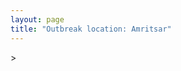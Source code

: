```yaml
---
layout: page
title: "Outbreak location: Amritsar"
---
```

<div id="mapid">
<script src="https://buda-magenta.github.io/hazard_map/load_map.js"></script>
><script>
var marker_outbreak = L.marker([31.634308, 74.873679],{"autoPan": true}).addTo(map); marker_outbreak.bindTooltip("Amritsar").openTooltip();

var circle_1 = L.circle([30.909016, 75.851601], {"pane": "markerPane", "color": "red", "fill": true, "fillOpacity": 0.2, "fillRule": "evenodd", "lineCap": "round", "lineJoin": "round", "opacity": 1.0, "radius": 80153, "stroke": true, "weight": 3}).addTo(map);
circle_1.bindTooltip("Ludhiana<br>rank: 1<br>hazard index: 0.080154")
circle_1.bindPopup('<a href="https://buda-magenta.github.io/hazard_map/Ludhiana">Ludhiana</a>')

var circle_2 = L.circle([28.651718, 77.221939], {"pane": "markerPane", "color": "red", "fill": true, "fillOpacity": 0.2, "fillRule": "evenodd", "lineCap": "round", "lineJoin": "round", "opacity": 1.0, "radius": 62934, "stroke": true, "weight": 3}).addTo(map);
circle_2.bindTooltip("Delhi<br>rank: 2<br>hazard index: 0.062934")
circle_2.bindPopup('<a href="https://buda-magenta.github.io/hazard_map/Delhi">Delhi</a>')

var circle_3 = L.circle([31.292011, 75.568058], {"pane": "markerPane", "color": "red", "fill": true, "fillOpacity": 0.2, "fillRule": "evenodd", "lineCap": "round", "lineJoin": "round", "opacity": 1.0, "radius": 40068, "stroke": true, "weight": 3}).addTo(map);
circle_3.bindTooltip("Jalandhar<br>rank: 3<br>hazard index: 0.040068")
circle_3.bindPopup('<a href="https://buda-magenta.github.io/hazard_map/Jalandhar">Jalandhar</a>')

var circle_4 = L.circle([31.819303, 75.199994], {"pane": "markerPane", "color": "red", "fill": true, "fillOpacity": 0.2, "fillRule": "evenodd", "lineCap": "round", "lineJoin": "round", "opacity": 1.0, "radius": 23827, "stroke": true, "weight": 3}).addTo(map);
circle_4.bindTooltip("Batala<br>rank: 4<br>hazard index: 0.023828")
circle_4.bindPopup('<a href="https://buda-magenta.github.io/hazard_map/Batala">Batala</a>')

var circle_5 = L.circle([32.301710, 75.658642], {"pane": "markerPane", "color": "red", "fill": true, "fillOpacity": 0.2, "fillRule": "evenodd", "lineCap": "round", "lineJoin": "round", "opacity": 1.0, "radius": 23149, "stroke": true, "weight": 3}).addTo(map);
circle_5.bindTooltip("Pathankot<br>rank: 5<br>hazard index: 0.023150")
circle_5.bindPopup('<a href="https://buda-magenta.github.io/hazard_map/Pathankot">Pathankot</a>')

var circle_6 = L.circle([32.718561, 74.858092], {"pane": "markerPane", "color": "red", "fill": true, "fillOpacity": 0.2, "fillRule": "evenodd", "lineCap": "round", "lineJoin": "round", "opacity": 1.0, "radius": 19281, "stroke": true, "weight": 3}).addTo(map);
circle_6.bindTooltip("Jammu<br>rank: 6<br>hazard index: 0.019282")
circle_6.bindPopup('<a href="https://buda-magenta.github.io/hazard_map/Jammu">Jammu</a>')

var circle_7 = L.circle([19.075990, 72.877393], {"pane": "markerPane", "color": "red", "fill": true, "fillOpacity": 0.2, "fillRule": "evenodd", "lineCap": "round", "lineJoin": "round", "opacity": 1.0, "radius": 10520, "stroke": true, "weight": 3}).addTo(map);
circle_7.bindTooltip("Mumbai<br>rank: 7<br>hazard index: 0.010520")
circle_7.bindPopup('<a href="https://buda-magenta.github.io/hazard_map/Mumbai">Mumbai</a>')

var circle_8 = L.circle([26.838100, 80.934600], {"pane": "markerPane", "color": "red", "fill": true, "fillOpacity": 0.2, "fillRule": "evenodd", "lineCap": "round", "lineJoin": "round", "opacity": 1.0, "radius": 6811, "stroke": true, "weight": 3}).addTo(map);
circle_8.bindTooltip("Lucknow<br>rank: 8<br>hazard index: 0.006812")
circle_8.bindPopup('<a href="https://buda-magenta.github.io/hazard_map/Lucknow">Lucknow</a>')

var circle_9 = L.circle([29.988077, 77.508130], {"pane": "markerPane", "color": "red", "fill": true, "fillOpacity": 0.2, "fillRule": "evenodd", "lineCap": "round", "lineJoin": "round", "opacity": 1.0, "radius": 6459, "stroke": true, "weight": 3}).addTo(map);
circle_9.bindTooltip("Saharanpur<br>rank: 9<br>hazard index: 0.006460")
circle_9.bindPopup('<a href="https://buda-magenta.github.io/hazard_map/Saharanpur">Saharanpur</a>')

var circle_10 = L.circle([25.531031, 78.652689], {"pane": "markerPane", "color": "red", "fill": true, "fillOpacity": 0.2, "fillRule": "evenodd", "lineCap": "round", "lineJoin": "round", "opacity": 1.0, "radius": 5728, "stroke": true, "weight": 3}).addTo(map);
circle_10.bindTooltip("Jhansi<br>rank: 10<br>hazard index: 0.005729")
circle_10.bindPopup('<a href="https://buda-magenta.github.io/hazard_map/Jhansi">Jhansi</a>')

var circle_11 = L.circle([22.541418, 88.357691], {"pane": "markerPane", "color": "red", "fill": true, "fillOpacity": 0.2, "fillRule": "evenodd", "lineCap": "round", "lineJoin": "round", "opacity": 1.0, "radius": 4742, "stroke": true, "weight": 3}).addTo(map);
circle_11.bindTooltip("Kolkata<br>rank: 11<br>hazard index: 0.004743")
circle_11.bindPopup('<a href="https://buda-magenta.github.io/hazard_map/Kolkata">Kolkata</a>')

var circle_12 = L.circle([30.733442, 76.779714], {"pane": "markerPane", "color": "red", "fill": true, "fillOpacity": 0.2, "fillRule": "evenodd", "lineCap": "round", "lineJoin": "round", "opacity": 1.0, "radius": 4541, "stroke": true, "weight": 3}).addTo(map);
circle_12.bindTooltip("Chandigarh<br>rank: 12<br>hazard index: 0.004542")
circle_12.bindPopup('<a href="https://buda-magenta.github.io/hazard_map/Chandigarh">Chandigarh</a>')

var circle_13 = L.circle([28.863842, 78.805778], {"pane": "markerPane", "color": "red", "fill": true, "fillOpacity": 0.2, "fillRule": "evenodd", "lineCap": "round", "lineJoin": "round", "opacity": 1.0, "radius": 4149, "stroke": true, "weight": 3}).addTo(map);
circle_13.bindTooltip("Moradabad<br>rank: 13<br>hazard index: 0.004150")
circle_13.bindPopup('<a href="https://buda-magenta.github.io/hazard_map/Moradabad">Moradabad</a>')

var circle_14 = L.circle([31.608574, 75.846442], {"pane": "markerPane", "color": "red", "fill": true, "fillOpacity": 0.2, "fillRule": "evenodd", "lineCap": "round", "lineJoin": "round", "opacity": 1.0, "radius": 3934, "stroke": true, "weight": 3}).addTo(map);
circle_14.bindTooltip("Hoshiarpur<br>rank: 14<br>hazard index: 0.003935")
circle_14.bindPopup('<a href="https://buda-magenta.github.io/hazard_map/Hoshiarpur">Hoshiarpur</a>')

var circle_15 = L.circle([28.457876, 79.405571], {"pane": "markerPane", "color": "red", "fill": true, "fillOpacity": 0.2, "fillRule": "evenodd", "lineCap": "round", "lineJoin": "round", "opacity": 1.0, "radius": 3535, "stroke": true, "weight": 3}).addTo(map);
circle_15.bindTooltip("Bareilly<br>rank: 15<br>hazard index: 0.003535")
circle_15.bindPopup('<a href="https://buda-magenta.github.io/hazard_map/Bareilly">Bareilly</a>')

var circle_16 = L.circle([30.179115, 75.047102], {"pane": "markerPane", "color": "red", "fill": true, "fillOpacity": 0.2, "fillRule": "evenodd", "lineCap": "round", "lineJoin": "round", "opacity": 1.0, "radius": 3376, "stroke": true, "weight": 3}).addTo(map);
circle_16.bindTooltip("Bathinda<br>rank: 16<br>hazard index: 0.003376")
circle_16.bindPopup('<a href="https://buda-magenta.github.io/hazard_map/Bathinda">Bathinda</a>')

var circle_17 = L.circle([30.145054, 74.195660], {"pane": "markerPane", "color": "red", "fill": true, "fillOpacity": 0.2, "fillRule": "evenodd", "lineCap": "round", "lineJoin": "round", "opacity": 1.0, "radius": 2462, "stroke": true, "weight": 3}).addTo(map);
circle_17.bindTooltip("Abohar<br>rank: 17<br>hazard index: 0.002462")
circle_17.bindPopup('<a href="https://buda-magenta.github.io/hazard_map/Abohar">Abohar</a>')

var circle_18 = L.circle([26.671329, 83.364583], {"pane": "markerPane", "color": "red", "fill": true, "fillOpacity": 0.2, "fillRule": "evenodd", "lineCap": "round", "lineJoin": "round", "opacity": 1.0, "radius": 2319, "stroke": true, "weight": 3}).addTo(map);
circle_18.bindTooltip("Gorakhpur<br>rank: 18<br>hazard index: 0.002319")
circle_18.bindPopup('<a href="https://buda-magenta.github.io/hazard_map/Gorakhpur">Gorakhpur</a>')

var circle_19 = L.circle([30.783987, 75.160574], {"pane": "markerPane", "color": "red", "fill": true, "fillOpacity": 0.2, "fillRule": "evenodd", "lineCap": "round", "lineJoin": "round", "opacity": 1.0, "radius": 2065, "stroke": true, "weight": 3}).addTo(map);
circle_19.bindTooltip("Moga<br>rank: 19<br>hazard index: 0.002066")
circle_19.bindPopup('<a href="https://buda-magenta.github.io/hazard_map/Moga">Moga</a>')

var circle_20 = L.circle([26.460914, 80.321759], {"pane": "markerPane", "color": "red", "fill": true, "fillOpacity": 0.2, "fillRule": "evenodd", "lineCap": "round", "lineJoin": "round", "opacity": 1.0, "radius": 2053, "stroke": true, "weight": 3}).addTo(map);
circle_20.bindTooltip("Kanpur<br>rank: 20<br>hazard index: 0.002054")
circle_20.bindPopup('<a href="https://buda-magenta.github.io/hazard_map/Kanpur">Kanpur</a>')

var circle_21 = L.circle([30.883006, 75.869732], {"pane": "markerPane", "color": "red", "fill": true, "fillOpacity": 0.2, "fillRule": "evenodd", "lineCap": "round", "lineJoin": "round", "opacity": 1.0, "radius": 2031, "stroke": true, "weight": 3}).addTo(map);
circle_21.bindTooltip("S.A.S. Nagar<br>rank: 21<br>hazard index: 0.002031")
circle_21.bindPopup('<a href="https://buda-magenta.github.io/hazard_map/S.A.S._Nagar">S.A.S. Nagar</a>')

var circle_22 = L.circle([30.885100, 74.660141], {"pane": "markerPane", "color": "red", "fill": true, "fillOpacity": 0.2, "fillRule": "evenodd", "lineCap": "round", "lineJoin": "round", "opacity": 1.0, "radius": 1967, "stroke": true, "weight": 3}).addTo(map);
circle_22.bindTooltip("Firozpur<br>rank: 22<br>hazard index: 0.001968")
circle_22.bindPopup('<a href="https://buda-magenta.github.io/hazard_map/Firozpur">Firozpur</a>')

var circle_23 = L.circle([26.915458, 75.818982], {"pane": "markerPane", "color": "red", "fill": true, "fillOpacity": 0.2, "fillRule": "evenodd", "lineCap": "round", "lineJoin": "round", "opacity": 1.0, "radius": 1828, "stroke": true, "weight": 3}).addTo(map);
circle_23.bindTooltip("Jaipur<br>rank: 23<br>hazard index: 0.001829")
circle_23.bindPopup('<a href="https://buda-magenta.github.io/hazard_map/Jaipur">Jaipur</a>')

var circle_24 = L.circle([25.335649, 83.007629], {"pane": "markerPane", "color": "red", "fill": true, "fillOpacity": 0.2, "fillRule": "evenodd", "lineCap": "round", "lineJoin": "round", "opacity": 1.0, "radius": 1657, "stroke": true, "weight": 3}).addTo(map);
circle_24.bindTooltip("Varanasi<br>rank: 24<br>hazard index: 0.001658")
circle_24.bindPopup('<a href="https://buda-magenta.github.io/hazard_map/Varanasi">Varanasi</a>')

var circle_25 = L.circle([30.283140, 74.522997], {"pane": "markerPane", "color": "red", "fill": true, "fillOpacity": 0.2, "fillRule": "evenodd", "lineCap": "round", "lineJoin": "round", "opacity": 1.0, "radius": 1657, "stroke": true, "weight": 3}).addTo(map);
circle_25.bindTooltip("Muktsar<br>rank: 25<br>hazard index: 0.001657")
circle_25.bindPopup('<a href="https://buda-magenta.github.io/hazard_map/Muktsar">Muktsar</a>')

var circle_26 = L.circle([27.175255, 78.009816], {"pane": "markerPane", "color": "red", "fill": true, "fillOpacity": 0.2, "fillRule": "evenodd", "lineCap": "round", "lineJoin": "round", "opacity": 1.0, "radius": 1656, "stroke": true, "weight": 3}).addTo(map);
circle_26.bindTooltip("Agra<br>rank: 26<br>hazard index: 0.001657")
circle_26.bindPopup('<a href="https://buda-magenta.github.io/hazard_map/Agra">Agra</a>')

var circle_27 = L.circle([12.979120, 77.591300], {"pane": "markerPane", "color": "red", "fill": true, "fillOpacity": 0.2, "fillRule": "evenodd", "lineCap": "round", "lineJoin": "round", "opacity": 1.0, "radius": 1641, "stroke": true, "weight": 3}).addTo(map);
circle_27.bindTooltip("Bangalore<br>rank: 27<br>hazard index: 0.001641")
circle_27.bindPopup('<a href="https://buda-magenta.github.io/hazard_map/Bangalore">Bangalore</a>')

var circle_28 = L.circle([30.533129, 75.880760], {"pane": "markerPane", "color": "red", "fill": true, "fillOpacity": 0.2, "fillRule": "evenodd", "lineCap": "round", "lineJoin": "round", "opacity": 1.0, "radius": 1609, "stroke": true, "weight": 3}).addTo(map);
circle_28.bindTooltip("Malerkotla<br>rank: 28<br>hazard index: 0.001610")
circle_28.bindPopup('<a href="https://buda-magenta.github.io/hazard_map/Malerkotla">Malerkotla</a>')

var circle_29 = L.circle([25.609324, 85.123525], {"pane": "markerPane", "color": "red", "fill": true, "fillOpacity": 0.2, "fillRule": "evenodd", "lineCap": "round", "lineJoin": "round", "opacity": 1.0, "radius": 1562, "stroke": true, "weight": 3}).addTo(map);
circle_29.bindTooltip("Patna<br>rank: 29<br>hazard index: 0.001563")
circle_29.bindPopup('<a href="https://buda-magenta.github.io/hazard_map/Patna">Patna</a>')

var circle_30 = L.circle([23.258486, 77.401989], {"pane": "markerPane", "color": "red", "fill": true, "fillOpacity": 0.2, "fillRule": "evenodd", "lineCap": "round", "lineJoin": "round", "opacity": 1.0, "radius": 1509, "stroke": true, "weight": 3}).addTo(map);
circle_30.bindTooltip("Bhopal<br>rank: 30<br>hazard index: 0.001509")
circle_30.bindPopup('<a href="https://buda-magenta.github.io/hazard_map/Bhopal">Bhopal</a>')

var circle_31 = L.circle([28.428262, 77.002700], {"pane": "markerPane", "color": "red", "fill": true, "fillOpacity": 0.2, "fillRule": "evenodd", "lineCap": "round", "lineJoin": "round", "opacity": 1.0, "radius": 1407, "stroke": true, "weight": 3}).addTo(map);
circle_31.bindTooltip("Gurgaon<br>rank: 31<br>hazard index: 0.001408")
circle_31.bindPopup('<a href="https://buda-magenta.github.io/hazard_map/Gurgaon">Gurgaon</a>')

var circle_32 = L.circle([30.384367, 76.770421], {"pane": "markerPane", "color": "red", "fill": true, "fillOpacity": 0.2, "fillRule": "evenodd", "lineCap": "round", "lineJoin": "round", "opacity": 1.0, "radius": 1289, "stroke": true, "weight": 3}).addTo(map);
circle_32.bindTooltip("Ambala<br>rank: 32<br>hazard index: 0.001289")
circle_32.bindPopup('<a href="https://buda-magenta.github.io/hazard_map/Ambala">Ambala</a>')

var circle_33 = L.circle([28.402979, 77.310384], {"pane": "markerPane", "color": "red", "fill": true, "fillOpacity": 0.2, "fillRule": "evenodd", "lineCap": "round", "lineJoin": "round", "opacity": 1.0, "radius": 1286, "stroke": true, "weight": 3}).addTo(map);
circle_33.bindTooltip("Faridabad<br>rank: 33<br>hazard index: 0.001286")
circle_33.bindPopup('<a href="https://buda-magenta.github.io/hazard_map/Faridabad">Faridabad</a>')

var circle_34 = L.circle([21.170200, 72.831100], {"pane": "markerPane", "color": "red", "fill": true, "fillOpacity": 0.2, "fillRule": "evenodd", "lineCap": "round", "lineJoin": "round", "opacity": 1.0, "radius": 1272, "stroke": true, "weight": 3}).addTo(map);
circle_34.bindTooltip("Surat<br>rank: 34<br>hazard index: 0.001273")
circle_34.bindPopup('<a href="https://buda-magenta.github.io/hazard_map/Surat">Surat</a>')

var circle_35 = L.circle([31.385241, 75.305523], {"pane": "markerPane", "color": "red", "fill": true, "fillOpacity": 0.2, "fillRule": "evenodd", "lineCap": "round", "lineJoin": "round", "opacity": 1.0, "radius": 1272, "stroke": true, "weight": 3}).addTo(map);
circle_35.bindTooltip("Kapurthala<br>rank: 35<br>hazard index: 0.001273")
circle_35.bindPopup('<a href="https://buda-magenta.github.io/hazard_map/Kapurthala">Kapurthala</a>')

var circle_36 = L.circle([21.149813, 79.082056], {"pane": "markerPane", "color": "red", "fill": true, "fillOpacity": 0.2, "fillRule": "evenodd", "lineCap": "round", "lineJoin": "round", "opacity": 1.0, "radius": 1130, "stroke": true, "weight": 3}).addTo(map);
circle_36.bindTooltip("Nagpur<br>rank: 36<br>hazard index: 0.001130")
circle_36.bindPopup('<a href="https://buda-magenta.github.io/hazard_map/Nagpur">Nagpur</a>')

var circle_37 = L.circle([26.203725, 78.157363], {"pane": "markerPane", "color": "red", "fill": true, "fillOpacity": 0.2, "fillRule": "evenodd", "lineCap": "round", "lineJoin": "round", "opacity": 1.0, "radius": 1108, "stroke": true, "weight": 3}).addTo(map);
circle_37.bindTooltip("Gwalior<br>rank: 37<br>hazard index: 0.001108")
circle_37.bindPopup('<a href="https://buda-magenta.github.io/hazard_map/Gwalior">Gwalior</a>')

var circle_38 = L.circle([30.211200, 77.286390], {"pane": "markerPane", "color": "red", "fill": true, "fillOpacity": 0.2, "fillRule": "evenodd", "lineCap": "round", "lineJoin": "round", "opacity": 1.0, "radius": 1028, "stroke": true, "weight": 3}).addTo(map);
circle_38.bindTooltip("Yamunanagar<br>rank: 38<br>hazard index: 0.001029")
circle_38.bindPopup('<a href="https://buda-magenta.github.io/hazard_map/Yamunanagar">Yamunanagar</a>')

var circle_39 = L.circle([30.370469, 75.504017], {"pane": "markerPane", "color": "red", "fill": true, "fillOpacity": 0.2, "fillRule": "evenodd", "lineCap": "round", "lineJoin": "round", "opacity": 1.0, "radius": 1019, "stroke": true, "weight": 3}).addTo(map);
circle_39.bindTooltip("Barnala<br>rank: 39<br>hazard index: 0.001019")
circle_39.bindPopup('<a href="https://buda-magenta.github.io/hazard_map/Barnala">Barnala</a>')

var circle_40 = L.circle([29.168807, 75.746110], {"pane": "markerPane", "color": "red", "fill": true, "fillOpacity": 0.2, "fillRule": "evenodd", "lineCap": "round", "lineJoin": "round", "opacity": 1.0, "radius": 987, "stroke": true, "weight": 3}).addTo(map);
circle_40.bindTooltip("Hisar<br>rank: 40<br>hazard index: 0.000987")
circle_40.bindPopup('<a href="https://buda-magenta.github.io/hazard_map/Hisar">Hisar</a>')

var circle_41 = L.circle([30.325565, 78.043681], {"pane": "markerPane", "color": "red", "fill": true, "fillOpacity": 0.2, "fillRule": "evenodd", "lineCap": "round", "lineJoin": "round", "opacity": 1.0, "radius": 966, "stroke": true, "weight": 3}).addTo(map);
circle_41.bindTooltip("Dehradun<br>rank: 41<br>hazard index: 0.000967")
circle_41.bindPopup('<a href="https://buda-magenta.github.io/hazard_map/Dehradun">Dehradun</a>')

var circle_42 = L.circle([29.938447, 78.145298], {"pane": "markerPane", "color": "red", "fill": true, "fillOpacity": 0.2, "fillRule": "evenodd", "lineCap": "round", "lineJoin": "round", "opacity": 1.0, "radius": 966, "stroke": true, "weight": 3}).addTo(map);
circle_42.bindTooltip("Haridwar<br>rank: 42<br>hazard index: 0.000966")
circle_42.bindPopup('<a href="https://buda-magenta.github.io/hazard_map/Haridwar">Haridwar</a>')

var circle_43 = L.circle([34.074744, 74.820444], {"pane": "markerPane", "color": "red", "fill": true, "fillOpacity": 0.2, "fillRule": "evenodd", "lineCap": "round", "lineJoin": "round", "opacity": 1.0, "radius": 889, "stroke": true, "weight": 3}).addTo(map);
circle_43.bindTooltip("Srinagar<br>rank: 43<br>hazard index: 0.000889")
circle_43.bindPopup('<a href="https://buda-magenta.github.io/hazard_map/Srinagar">Srinagar</a>')

var circle_44 = L.circle([29.000653, 77.768229], {"pane": "markerPane", "color": "red", "fill": true, "fillOpacity": 0.2, "fillRule": "evenodd", "lineCap": "round", "lineJoin": "round", "opacity": 1.0, "radius": 870, "stroke": true, "weight": 3}).addTo(map);
circle_44.bindTooltip("Meerut<br>rank: 44<br>hazard index: 0.000871")
circle_44.bindPopup('<a href="https://buda-magenta.github.io/hazard_map/Meerut">Meerut</a>')

var circle_45 = L.circle([26.148658, 85.340013], {"pane": "markerPane", "color": "red", "fill": true, "fillOpacity": 0.2, "fillRule": "evenodd", "lineCap": "round", "lineJoin": "round", "opacity": 1.0, "radius": 865, "stroke": true, "weight": 3}).addTo(map);
circle_45.bindTooltip("Muzaffarpur<br>rank: 45<br>hazard index: 0.000865")
circle_45.bindPopup('<a href="https://buda-magenta.github.io/hazard_map/Muzaffarpur">Muzaffarpur</a>')

var circle_46 = L.circle([27.912633, 79.746563], {"pane": "markerPane", "color": "red", "fill": true, "fillOpacity": 0.2, "fillRule": "evenodd", "lineCap": "round", "lineJoin": "round", "opacity": 1.0, "radius": 859, "stroke": true, "weight": 3}).addTo(map);
circle_46.bindTooltip("Shahjahanpur<br>rank: 46<br>hazard index: 0.000859")
circle_46.bindPopup('<a href="https://buda-magenta.github.io/hazard_map/Shahjahanpur">Shahjahanpur</a>')

var circle_47 = L.circle([29.391275, 76.977168], {"pane": "markerPane", "color": "red", "fill": true, "fillOpacity": 0.2, "fillRule": "evenodd", "lineCap": "round", "lineJoin": "round", "opacity": 1.0, "radius": 664, "stroke": true, "weight": 3}).addTo(map);
circle_47.bindTooltip("Panipat<br>rank: 47<br>hazard index: 0.000664")
circle_47.bindPopup('<a href="https://buda-magenta.github.io/hazard_map/Panipat">Panipat</a>')

var circle_48 = L.circle([29.869350, 77.890212], {"pane": "markerPane", "color": "red", "fill": true, "fillOpacity": 0.2, "fillRule": "evenodd", "lineCap": "round", "lineJoin": "round", "opacity": 1.0, "radius": 662, "stroke": true, "weight": 3}).addTo(map);
circle_48.bindTooltip("Roorkee<br>rank: 48<br>hazard index: 0.000663")
circle_48.bindPopup('<a href="https://buda-magenta.github.io/hazard_map/Roorkee">Roorkee</a>')

var circle_49 = L.circle([28.901090, 76.580194], {"pane": "markerPane", "color": "red", "fill": true, "fillOpacity": 0.2, "fillRule": "evenodd", "lineCap": "round", "lineJoin": "round", "opacity": 1.0, "radius": 647, "stroke": true, "weight": 3}).addTo(map);
circle_49.bindTooltip("Rohtak<br>rank: 49<br>hazard index: 0.000648")
circle_49.bindPopup('<a href="https://buda-magenta.github.io/hazard_map/Rohtak">Rohtak</a>')

var circle_50 = L.circle([26.296772, 73.035143], {"pane": "markerPane", "color": "red", "fill": true, "fillOpacity": 0.2, "fillRule": "evenodd", "lineCap": "round", "lineJoin": "round", "opacity": 1.0, "radius": 627, "stroke": true, "weight": 3}).addTo(map);
circle_50.bindTooltip("Jodhpur<br>rank: 50<br>hazard index: 0.000628")
circle_50.bindPopup('<a href="https://buda-magenta.github.io/hazard_map/Jodhpur">Jodhpur</a>')

var circle_51 = L.circle([29.680327, 76.989625], {"pane": "markerPane", "color": "red", "fill": true, "fillOpacity": 0.2, "fillRule": "evenodd", "lineCap": "round", "lineJoin": "round", "opacity": 1.0, "radius": 613, "stroke": true, "weight": 3}).addTo(map);
circle_51.bindTooltip("Karnal<br>rank: 51<br>hazard index: 0.000614")
circle_51.bindPopup('<a href="https://buda-magenta.github.io/hazard_map/Karnal">Karnal</a>')

var circle_52 = L.circle([23.687130, 86.974659], {"pane": "markerPane", "color": "red", "fill": true, "fillOpacity": 0.2, "fillRule": "evenodd", "lineCap": "round", "lineJoin": "round", "opacity": 1.0, "radius": 593, "stroke": true, "weight": 3}).addTo(map);
circle_52.bindTooltip("Asansol<br>rank: 52<br>hazard index: 0.000593")
circle_52.bindPopup('<a href="https://buda-magenta.github.io/hazard_map/Asansol">Asansol</a>')

var circle_53 = L.circle([19.194329, 72.970178], {"pane": "markerPane", "color": "red", "fill": true, "fillOpacity": 0.2, "fillRule": "evenodd", "lineCap": "round", "lineJoin": "round", "opacity": 1.0, "radius": 588, "stroke": true, "weight": 3}).addTo(map);
circle_53.bindTooltip("Thane<br>rank: 53<br>hazard index: 0.000588")
circle_53.bindPopup('<a href="https://buda-magenta.github.io/hazard_map/Thane">Thane</a>')

var circle_54 = L.circle([28.794068, 79.185930], {"pane": "markerPane", "color": "red", "fill": true, "fillOpacity": 0.2, "fillRule": "evenodd", "lineCap": "round", "lineJoin": "round", "opacity": 1.0, "radius": 577, "stroke": true, "weight": 3}).addTo(map);
circle_54.bindTooltip("Rampur<br>rank: 54<br>hazard index: 0.000577")
circle_54.bindPopup('<a href="https://buda-magenta.github.io/hazard_map/Rampur">Rampur</a>')

var circle_55 = L.circle([30.129326, 77.245483], {"pane": "markerPane", "color": "red", "fill": true, "fillOpacity": 0.2, "fillRule": "evenodd", "lineCap": "round", "lineJoin": "round", "opacity": 1.0, "radius": 548, "stroke": true, "weight": 3}).addTo(map);
circle_55.bindTooltip("Jagadhri<br>rank: 55<br>hazard index: 0.000549")
circle_55.bindPopup('<a href="https://buda-magenta.github.io/hazard_map/Jagadhri">Jagadhri</a>')

var circle_56 = L.circle([27.876990, 78.137290], {"pane": "markerPane", "color": "red", "fill": true, "fillOpacity": 0.2, "fillRule": "evenodd", "lineCap": "round", "lineJoin": "round", "opacity": 1.0, "radius": 542, "stroke": true, "weight": 3}).addTo(map);
circle_56.bindTooltip("Aligarh<br>rank: 56<br>hazard index: 0.000542")
circle_56.bindPopup('<a href="https://buda-magenta.github.io/hazard_map/Aligarh">Aligarh</a>')

var circle_57 = L.circle([29.003314, 77.016732], {"pane": "markerPane", "color": "red", "fill": true, "fillOpacity": 0.2, "fillRule": "evenodd", "lineCap": "round", "lineJoin": "round", "opacity": 1.0, "radius": 539, "stroke": true, "weight": 3}).addTo(map);
circle_57.bindTooltip("Sonipat<br>rank: 57<br>hazard index: 0.000539")
circle_57.bindPopup('<a href="https://buda-magenta.github.io/hazard_map/Sonipat">Sonipat</a>')

var circle_58 = L.circle([25.773344, 84.784977], {"pane": "markerPane", "color": "red", "fill": true, "fillOpacity": 0.2, "fillRule": "evenodd", "lineCap": "round", "lineJoin": "round", "opacity": 1.0, "radius": 528, "stroke": true, "weight": 3}).addTo(map);
circle_58.bindTooltip("Chapra<br>rank: 58<br>hazard index: 0.000529")
circle_58.bindPopup('<a href="https://buda-magenta.github.io/hazard_map/Chapra">Chapra</a>')

var circle_59 = L.circle([22.297314, 73.194257], {"pane": "markerPane", "color": "red", "fill": true, "fillOpacity": 0.2, "fillRule": "evenodd", "lineCap": "round", "lineJoin": "round", "opacity": 1.0, "radius": 527, "stroke": true, "weight": 3}).addTo(map);
circle_59.bindTooltip("Vadodara<br>rank: 59<br>hazard index: 0.000528")
circle_59.bindPopup('<a href="https://buda-magenta.github.io/hazard_map/Vadodara">Vadodara</a>')

var circle_60 = L.circle([25.565691, 80.063489], {"pane": "markerPane", "color": "red", "fill": true, "fillOpacity": 0.2, "fillRule": "evenodd", "lineCap": "round", "lineJoin": "round", "opacity": 1.0, "radius": 526, "stroke": true, "weight": 3}).addTo(map);
circle_60.bindTooltip("Khanna<br>rank: 60<br>hazard index: 0.000527")
circle_60.bindPopup('<a href="https://buda-magenta.github.io/hazard_map/Khanna">Khanna</a>')

var circle_61 = L.circle([19.169335, 77.311013], {"pane": "markerPane", "color": "red", "fill": true, "fillOpacity": 0.2, "fillRule": "evenodd", "lineCap": "round", "lineJoin": "round", "opacity": 1.0, "radius": 498, "stroke": true, "weight": 3}).addTo(map);
circle_61.bindTooltip("Nanded Waghala<br>rank: 61<br>hazard index: 0.000499")
circle_61.bindPopup('<a href="https://buda-magenta.github.io/hazard_map/Nanded_Waghala">Nanded Waghala</a>')

var circle_62 = L.circle([23.535048, 87.338043], {"pane": "markerPane", "color": "red", "fill": true, "fillOpacity": 0.2, "fillRule": "evenodd", "lineCap": "round", "lineJoin": "round", "opacity": 1.0, "radius": 490, "stroke": true, "weight": 3}).addTo(map);
circle_62.bindTooltip("Durgapur<br>rank: 62<br>hazard index: 0.000490")
circle_62.bindPopup('<a href="https://buda-magenta.github.io/hazard_map/Durgapur">Durgapur</a>')

var circle_63 = L.circle([27.504639, 80.829466], {"pane": "markerPane", "color": "red", "fill": true, "fillOpacity": 0.2, "fillRule": "evenodd", "lineCap": "round", "lineJoin": "round", "opacity": 1.0, "radius": 453, "stroke": true, "weight": 3}).addTo(map);
circle_63.bindTooltip("Sitapur<br>rank: 63<br>hazard index: 0.000454")
circle_63.bindPopup('<a href="https://buda-magenta.github.io/hazard_map/Sitapur">Sitapur</a>')

var circle_64 = L.circle([21.237947, 81.633683], {"pane": "markerPane", "color": "red", "fill": true, "fillOpacity": 0.2, "fillRule": "evenodd", "lineCap": "round", "lineJoin": "round", "opacity": 1.0, "radius": 449, "stroke": true, "weight": 3}).addTo(map);
circle_64.bindTooltip("Raipur<br>rank: 64<br>hazard index: 0.000449")
circle_64.bindPopup('<a href="https://buda-magenta.github.io/hazard_map/Raipur">Raipur</a>')

var circle_65 = L.circle([27.633333, 77.583333], {"pane": "markerPane", "color": "red", "fill": true, "fillOpacity": 0.2, "fillRule": "evenodd", "lineCap": "round", "lineJoin": "round", "opacity": 1.0, "radius": 440, "stroke": true, "weight": 3}).addTo(map);
circle_65.bindTooltip("Mathura<br>rank: 65<br>hazard index: 0.000440")
circle_65.bindPopup('<a href="https://buda-magenta.github.io/hazard_map/Mathura">Mathura</a>')

var circle_66 = L.circle([18.521428, 73.854454], {"pane": "markerPane", "color": "red", "fill": true, "fillOpacity": 0.2, "fillRule": "evenodd", "lineCap": "round", "lineJoin": "round", "opacity": 1.0, "radius": 438, "stroke": true, "weight": 3}).addTo(map);
circle_66.bindTooltip("Pune<br>rank: 66<br>hazard index: 0.000439")
circle_66.bindPopup('<a href="https://buda-magenta.github.io/hazard_map/Pune">Pune</a>')

var circle_67 = L.circle([25.512719, 86.090571], {"pane": "markerPane", "color": "red", "fill": true, "fillOpacity": 0.2, "fillRule": "evenodd", "lineCap": "round", "lineJoin": "round", "opacity": 1.0, "radius": 435, "stroke": true, "weight": 3}).addTo(map);
circle_67.bindTooltip("Begusarai<br>rank: 67<br>hazard index: 0.000435")
circle_67.bindPopup('<a href="https://buda-magenta.github.io/hazard_map/Begusarai">Begusarai</a>')

var circle_68 = L.circle([26.180598, 91.753943], {"pane": "markerPane", "color": "red", "fill": true, "fillOpacity": 0.2, "fillRule": "evenodd", "lineCap": "round", "lineJoin": "round", "opacity": 1.0, "radius": 408, "stroke": true, "weight": 3}).addTo(map);
circle_68.bindTooltip("Guwahati<br>rank: 68<br>hazard index: 0.000409")
circle_68.bindPopup('<a href="https://buda-magenta.github.io/hazard_map/Guwahati">Guwahati</a>')

var circle_69 = L.circle([23.021624, 72.579707], {"pane": "markerPane", "color": "red", "fill": true, "fillOpacity": 0.2, "fillRule": "evenodd", "lineCap": "round", "lineJoin": "round", "opacity": 1.0, "radius": 408, "stroke": true, "weight": 3}).addTo(map);
circle_69.bindTooltip("Ahmedabad<br>rank: 69<br>hazard index: 0.000408")
circle_69.bindPopup('<a href="https://buda-magenta.github.io/hazard_map/Ahmedabad">Ahmedabad</a>')

var circle_70 = L.circle([26.083143, 86.032571], {"pane": "markerPane", "color": "red", "fill": true, "fillOpacity": 0.2, "fillRule": "evenodd", "lineCap": "round", "lineJoin": "round", "opacity": 1.0, "radius": 399, "stroke": true, "weight": 3}).addTo(map);
circle_70.bindTooltip("Darbhanga<br>rank: 70<br>hazard index: 0.000399")
circle_70.bindPopup('<a href="https://buda-magenta.github.io/hazard_map/Darbhanga">Darbhanga</a>')

var circle_71 = L.circle([17.388786, 78.461065], {"pane": "markerPane", "color": "red", "fill": true, "fillOpacity": 0.2, "fillRule": "evenodd", "lineCap": "round", "lineJoin": "round", "opacity": 1.0, "radius": 397, "stroke": true, "weight": 3}).addTo(map);
circle_71.bindTooltip("Hyderabad<br>rank: 71<br>hazard index: 0.000398")
circle_71.bindPopup('<a href="https://buda-magenta.github.io/hazard_map/Hyderabad">Hyderabad</a>')

var circle_72 = L.circle([28.015929, 73.317137], {"pane": "markerPane", "color": "red", "fill": true, "fillOpacity": 0.2, "fillRule": "evenodd", "lineCap": "round", "lineJoin": "round", "opacity": 1.0, "radius": 393, "stroke": true, "weight": 3}).addTo(map);
circle_72.bindTooltip("Bikaner<br>rank: 72<br>hazard index: 0.000393")
circle_72.bindPopup('<a href="https://buda-magenta.github.io/hazard_map/Bikaner">Bikaner</a>')

var circle_73 = L.circle([25.720581, 85.255560], {"pane": "markerPane", "color": "red", "fill": true, "fillOpacity": 0.2, "fillRule": "evenodd", "lineCap": "round", "lineJoin": "round", "opacity": 1.0, "radius": 385, "stroke": true, "weight": 3}).addTo(map);
circle_73.bindTooltip("Hajipur<br>rank: 73<br>hazard index: 0.000386")
circle_73.bindPopup('<a href="https://buda-magenta.github.io/hazard_map/Hajipur">Hajipur</a>')

var circle_74 = L.circle([27.177366, 78.389912], {"pane": "markerPane", "color": "red", "fill": true, "fillOpacity": 0.2, "fillRule": "evenodd", "lineCap": "round", "lineJoin": "round", "opacity": 1.0, "radius": 375, "stroke": true, "weight": 3}).addTo(map);
circle_74.bindTooltip("Firozabad<br>rank: 74<br>hazard index: 0.000375")
circle_74.bindPopup('<a href="https://buda-magenta.github.io/hazard_map/Firozabad">Firozabad</a>')

var circle_75 = L.circle([26.724789, 82.793269], {"pane": "markerPane", "color": "red", "fill": true, "fillOpacity": 0.2, "fillRule": "evenodd", "lineCap": "round", "lineJoin": "round", "opacity": 1.0, "radius": 371, "stroke": true, "weight": 3}).addTo(map);
circle_75.bindTooltip("Basti<br>rank: 75<br>hazard index: 0.000372")
circle_75.bindPopup('<a href="https://buda-magenta.github.io/hazard_map/Basti">Basti</a>')

var circle_76 = L.circle([27.109667, 81.918329], {"pane": "markerPane", "color": "red", "fill": true, "fillOpacity": 0.2, "fillRule": "evenodd", "lineCap": "round", "lineJoin": "round", "opacity": 1.0, "radius": 370, "stroke": true, "weight": 3}).addTo(map);
circle_76.bindTooltip("Gonda<br>rank: 76<br>hazard index: 0.000371")
circle_76.bindPopup('<a href="https://buda-magenta.github.io/hazard_map/Gonda">Gonda</a>')

var circle_77 = L.circle([20.843512, 75.525927], {"pane": "markerPane", "color": "red", "fill": true, "fillOpacity": 0.2, "fillRule": "evenodd", "lineCap": "round", "lineJoin": "round", "opacity": 1.0, "radius": 361, "stroke": true, "weight": 3}).addTo(map);
circle_77.bindTooltip("Jalgaon<br>rank: 77<br>hazard index: 0.000362")
circle_77.bindPopup('<a href="https://buda-magenta.github.io/hazard_map/Jalgaon">Jalgaon</a>')

var circle_78 = L.circle([28.733400, 77.298600], {"pane": "markerPane", "color": "red", "fill": true, "fillOpacity": 0.2, "fillRule": "evenodd", "lineCap": "round", "lineJoin": "round", "opacity": 1.0, "radius": 359, "stroke": true, "weight": 3}).addTo(map);
circle_78.bindTooltip("Loni<br>rank: 78<br>hazard index: 0.000359")
circle_78.bindPopup('<a href="https://buda-magenta.github.io/hazard_map/Loni">Loni</a>')

var circle_79 = L.circle([13.083694, 80.270186], {"pane": "markerPane", "color": "red", "fill": true, "fillOpacity": 0.2, "fillRule": "evenodd", "lineCap": "round", "lineJoin": "round", "opacity": 1.0, "radius": 346, "stroke": true, "weight": 3}).addTo(map);
circle_79.bindTooltip("Chennai<br>rank: 79<br>hazard index: 0.000347")
circle_79.bindPopup('<a href="https://buda-magenta.github.io/hazard_map/Chennai">Chennai</a>')

var circle_80 = L.circle([26.469100, 74.639000], {"pane": "markerPane", "color": "red", "fill": true, "fillOpacity": 0.2, "fillRule": "evenodd", "lineCap": "round", "lineJoin": "round", "opacity": 1.0, "radius": 321, "stroke": true, "weight": 3}).addTo(map);
circle_80.bindTooltip("Ajmer<br>rank: 80<br>hazard index: 0.000322")
circle_80.bindPopup('<a href="https://buda-magenta.github.io/hazard_map/Ajmer">Ajmer</a>')

var circle_81 = L.circle([25.196826, 76.000893], {"pane": "markerPane", "color": "red", "fill": true, "fillOpacity": 0.2, "fillRule": "evenodd", "lineCap": "round", "lineJoin": "round", "opacity": 1.0, "radius": 316, "stroke": true, "weight": 3}).addTo(map);
circle_81.bindTooltip("Kota<br>rank: 81<br>hazard index: 0.000317")
circle_81.bindPopup('<a href="https://buda-magenta.github.io/hazard_map/Kota">Kota</a>')

var circle_82 = L.circle([26.131004, 84.391257], {"pane": "markerPane", "color": "red", "fill": true, "fillOpacity": 0.2, "fillRule": "evenodd", "lineCap": "round", "lineJoin": "round", "opacity": 1.0, "radius": 311, "stroke": true, "weight": 3}).addTo(map);
circle_82.bindTooltip("Siwan<br>rank: 82<br>hazard index: 0.000311")
circle_82.bindPopup('<a href="https://buda-magenta.github.io/hazard_map/Siwan">Siwan</a>')

var circle_83 = L.circle([26.423847, 83.762732], {"pane": "markerPane", "color": "red", "fill": true, "fillOpacity": 0.2, "fillRule": "evenodd", "lineCap": "round", "lineJoin": "round", "opacity": 1.0, "radius": 300, "stroke": true, "weight": 3}).addTo(map);
circle_83.bindTooltip("Deoria<br>rank: 83<br>hazard index: 0.000300")
circle_83.bindPopup('<a href="https://buda-magenta.github.io/hazard_map/Deoria">Deoria</a>')

var circle_84 = L.circle([25.438130, 81.833800], {"pane": "markerPane", "color": "red", "fill": true, "fillOpacity": 0.2, "fillRule": "evenodd", "lineCap": "round", "lineJoin": "round", "opacity": 1.0, "radius": 290, "stroke": true, "weight": 3}).addTo(map);
circle_84.bindTooltip("Allahabad<br>rank: 84<br>hazard index: 0.000291")
circle_84.bindPopup('<a href="https://buda-magenta.github.io/hazard_map/Allahabad">Allahabad</a>')

var circle_85 = L.circle([28.660965, 76.834676], {"pane": "markerPane", "color": "red", "fill": true, "fillOpacity": 0.2, "fillRule": "evenodd", "lineCap": "round", "lineJoin": "round", "opacity": 1.0, "radius": 285, "stroke": true, "weight": 3}).addTo(map);
circle_85.bindTooltip("Bahadurgarh<br>rank: 85<br>hazard index: 0.000285")
circle_85.bindPopup('<a href="https://buda-magenta.github.io/hazard_map/Bahadurgarh">Bahadurgarh</a>')

var circle_86 = L.circle([29.211757, 78.961731], {"pane": "markerPane", "color": "red", "fill": true, "fillOpacity": 0.2, "fillRule": "evenodd", "lineCap": "round", "lineJoin": "round", "opacity": 1.0, "radius": 274, "stroke": true, "weight": 3}).addTo(map);
circle_86.bindTooltip("Kashipur<br>rank: 86<br>hazard index: 0.000275")
circle_86.bindPopup('<a href="https://buda-magenta.github.io/hazard_map/Kashipur">Kashipur</a>')

var circle_87 = L.circle([23.250000, 87.750000], {"pane": "markerPane", "color": "red", "fill": true, "fillOpacity": 0.2, "fillRule": "evenodd", "lineCap": "round", "lineJoin": "round", "opacity": 1.0, "radius": 272, "stroke": true, "weight": 3}).addTo(map);
circle_87.bindTooltip("Barddhaman<br>rank: 87<br>hazard index: 0.000272")
circle_87.bindPopup('<a href="https://buda-magenta.github.io/hazard_map/Barddhaman">Barddhaman</a>')

var circle_88 = L.circle([29.583333, 75.083333], {"pane": "markerPane", "color": "red", "fill": true, "fillOpacity": 0.2, "fillRule": "evenodd", "lineCap": "round", "lineJoin": "round", "opacity": 1.0, "radius": 261, "stroke": true, "weight": 3}).addTo(map);
circle_88.bindTooltip("Sirsa<br>rank: 88<br>hazard index: 0.000261")
circle_88.bindPopup('<a href="https://buda-magenta.github.io/hazard_map/Sirsa">Sirsa</a>')

var circle_89 = L.circle([29.448006, 77.740685], {"pane": "markerPane", "color": "red", "fill": true, "fillOpacity": 0.2, "fillRule": "evenodd", "lineCap": "round", "lineJoin": "round", "opacity": 1.0, "radius": 261, "stroke": true, "weight": 3}).addTo(map);
circle_89.bindTooltip("Muzaffarnagar<br>rank: 89<br>hazard index: 0.000261")
circle_89.bindPopup('<a href="https://buda-magenta.github.io/hazard_map/Muzaffarnagar">Muzaffarnagar</a>')

var circle_90 = L.circle([20.011247, 73.790236], {"pane": "markerPane", "color": "red", "fill": true, "fillOpacity": 0.2, "fillRule": "evenodd", "lineCap": "round", "lineJoin": "round", "opacity": 1.0, "radius": 252, "stroke": true, "weight": 3}).addTo(map);
circle_90.bindTooltip("Nashik<br>rank: 90<br>hazard index: 0.000253")
circle_90.bindPopup('<a href="https://buda-magenta.github.io/hazard_map/Nashik">Nashik</a>')

var circle_91 = L.circle([28.753900, 77.399900], {"pane": "markerPane", "color": "red", "fill": true, "fillOpacity": 0.2, "fillRule": "evenodd", "lineCap": "round", "lineJoin": "round", "opacity": 1.0, "radius": 248, "stroke": true, "weight": 3}).addTo(map);
circle_91.bindTooltip("Khora<br>rank: 91<br>hazard index: 0.000249")
circle_91.bindPopup('<a href="https://buda-magenta.github.io/hazard_map/Khora">Khora</a>')

var circle_92 = L.circle([25.832642, 86.614893], {"pane": "markerPane", "color": "red", "fill": true, "fillOpacity": 0.2, "fillRule": "evenodd", "lineCap": "round", "lineJoin": "round", "opacity": 1.0, "radius": 219, "stroke": true, "weight": 3}).addTo(map);
circle_92.bindTooltip("Saharsa<br>rank: 92<br>hazard index: 0.000219")
circle_92.bindPopup('<a href="https://buda-magenta.github.io/hazard_map/Saharsa">Saharsa</a>')

var circle_93 = L.circle([25.623457, 84.596839], {"pane": "markerPane", "color": "red", "fill": true, "fillOpacity": 0.2, "fillRule": "evenodd", "lineCap": "round", "lineJoin": "round", "opacity": 1.0, "radius": 218, "stroke": true, "weight": 3}).addTo(map);
circle_93.bindTooltip("Arrah<br>rank: 93<br>hazard index: 0.000218")
circle_93.bindPopup('<a href="https://buda-magenta.github.io/hazard_map/Arrah">Arrah</a>')

var circle_94 = L.circle([15.398403, 73.812918], {"pane": "markerPane", "color": "red", "fill": true, "fillOpacity": 0.2, "fillRule": "evenodd", "lineCap": "round", "lineJoin": "round", "opacity": 1.0, "radius": 216, "stroke": true, "weight": 3}).addTo(map);
circle_94.bindTooltip("Vasco Da Gama<br>rank: 94<br>hazard index: 0.000217")
circle_94.bindPopup('<a href="https://buda-magenta.github.io/hazard_map/Vasco_Da_Gama">Vasco Da Gama</a>')

var circle_95 = L.circle([29.301826, 76.338471], {"pane": "markerPane", "color": "red", "fill": true, "fillOpacity": 0.2, "fillRule": "evenodd", "lineCap": "round", "lineJoin": "round", "opacity": 1.0, "radius": 205, "stroke": true, "weight": 3}).addTo(map);
circle_95.bindTooltip("Jind<br>rank: 95<br>hazard index: 0.000205")
circle_95.bindPopup('<a href="https://buda-magenta.github.io/hazard_map/Jind">Jind</a>')

var circle_96 = L.circle([17.723128, 83.301284], {"pane": "markerPane", "color": "red", "fill": true, "fillOpacity": 0.2, "fillRule": "evenodd", "lineCap": "round", "lineJoin": "round", "opacity": 1.0, "radius": 204, "stroke": true, "weight": 3}).addTo(map);
circle_96.bindTooltip("Visakhapatnam<br>rank: 96<br>hazard index: 0.000205")
circle_96.bindPopup('<a href="https://buda-magenta.github.io/hazard_map/Visakhapatnam">Visakhapatnam</a>')

var circle_97 = L.circle([25.560900, 87.647654], {"pane": "markerPane", "color": "red", "fill": true, "fillOpacity": 0.2, "fillRule": "evenodd", "lineCap": "round", "lineJoin": "round", "opacity": 1.0, "radius": 198, "stroke": true, "weight": 3}).addTo(map);
circle_97.bindTooltip("Katihar<br>rank: 97<br>hazard index: 0.000199")
circle_97.bindPopup('<a href="https://buda-magenta.github.io/hazard_map/Katihar">Katihar</a>')

var circle_98 = L.circle([26.250000, 81.250000], {"pane": "markerPane", "color": "red", "fill": true, "fillOpacity": 0.2, "fillRule": "evenodd", "lineCap": "round", "lineJoin": "round", "opacity": 1.0, "radius": 190, "stroke": true, "weight": 3}).addTo(map);
circle_98.bindTooltip("Rae Bareli<br>rank: 98<br>hazard index: 0.000190")
circle_98.bindPopup('<a href="https://buda-magenta.github.io/hazard_map/Rae_Bareli">Rae Bareli</a>')

var circle_99 = L.circle([27.639077, 76.614452], {"pane": "markerPane", "color": "red", "fill": true, "fillOpacity": 0.2, "fillRule": "evenodd", "lineCap": "round", "lineJoin": "round", "opacity": 1.0, "radius": 187, "stroke": true, "weight": 3}).addTo(map);
circle_99.bindTooltip("Alwar<br>rank: 99<br>hazard index: 0.000187")
circle_99.bindPopup('<a href="https://buda-magenta.github.io/hazard_map/Alwar">Alwar</a>')

var circle_100 = L.circle([22.383333, 82.133333], {"pane": "markerPane", "color": "red", "fill": true, "fillOpacity": 0.2, "fillRule": "evenodd", "lineCap": "round", "lineJoin": "round", "opacity": 1.0, "radius": 185, "stroke": true, "weight": 3}).addTo(map);
circle_100.bindTooltip("Bilaspur<br>rank: 100<br>hazard index: 0.000186")
circle_100.bindPopup('<a href="https://buda-magenta.github.io/hazard_map/Bilaspur">Bilaspur</a>')
</script>
</div>